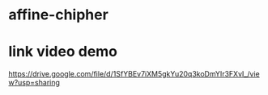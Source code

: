 # affine-chipher

# link video demo
https://drive.google.com/file/d/1SfYBEv7iXM5gkYu20q3koDmYIr3FXvI_/view?usp=sharing
